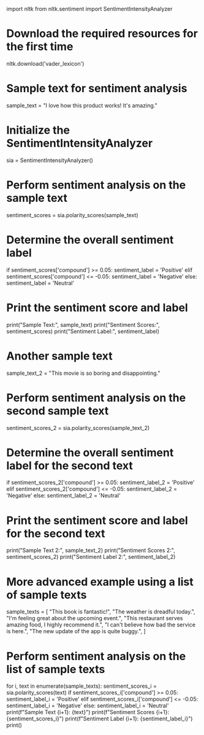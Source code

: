 import nltk
from nltk.sentiment import SentimentIntensityAnalyzer

# Download the required resources for the first time
nltk.download('vader_lexicon')

# Sample text for sentiment analysis
sample_text = "I love how this product works! It's amazing."

# Initialize the SentimentIntensityAnalyzer
sia = SentimentIntensityAnalyzer()

# Perform sentiment analysis on the sample text
sentiment_scores = sia.polarity_scores(sample_text)

# Determine the overall sentiment label
if sentiment_scores['compound'] >= 0.05:
    sentiment_label = 'Positive'
elif sentiment_scores['compound'] <= -0.05:
    sentiment_label = 'Negative'
else:
    sentiment_label = 'Neutral'

# Print the sentiment score and label
print("Sample Text:", sample_text)
print("Sentiment Scores:", sentiment_scores)
print("Sentiment Label:", sentiment_label)

# Another sample text
sample_text_2 = "This movie is so boring and disappointing."

# Perform sentiment analysis on the second sample text
sentiment_scores_2 = sia.polarity_scores(sample_text_2)

# Determine the overall sentiment label for the second text
if sentiment_scores_2['compound'] >= 0.05:
    sentiment_label_2 = 'Positive'
elif sentiment_scores_2['compound'] <= -0.05:
    sentiment_label_2 = 'Negative'
else:
    sentiment_label_2 = 'Neutral'

# Print the sentiment score and label for the second text
print("Sample Text 2:", sample_text_2)
print("Sentiment Scores 2:", sentiment_scores_2)
print("Sentiment Label 2:", sentiment_label_2)

# More advanced example using a list of sample texts
sample_texts = [
    "This book is fantastic!",
    "The weather is dreadful today.",
    "I'm feeling great about the upcoming event.",
    "This restaurant serves amazing food, I highly recommend it.",
    "I can't believe how bad the service is here.",
    "The new update of the app is quite buggy.",
]

# Perform sentiment analysis on the list of sample texts
for i, text in enumerate(sample_texts):
    sentiment_scores_i = sia.polarity_scores(text)
    if sentiment_scores_i['compound'] >= 0.05:
        sentiment_label_i = 'Positive'
    elif sentiment_scores_i['compound'] <= -0.05:
        sentiment_label_i = 'Negative'
    else:
        sentiment_label_i = 'Neutral'
    print(f"Sample Text {i+1}: {text}")
    print(f"Sentiment Scores {i+1}: {sentiment_scores_i}")
    print(f"Sentiment Label {i+1}: {sentiment_label_i}")
    print()
